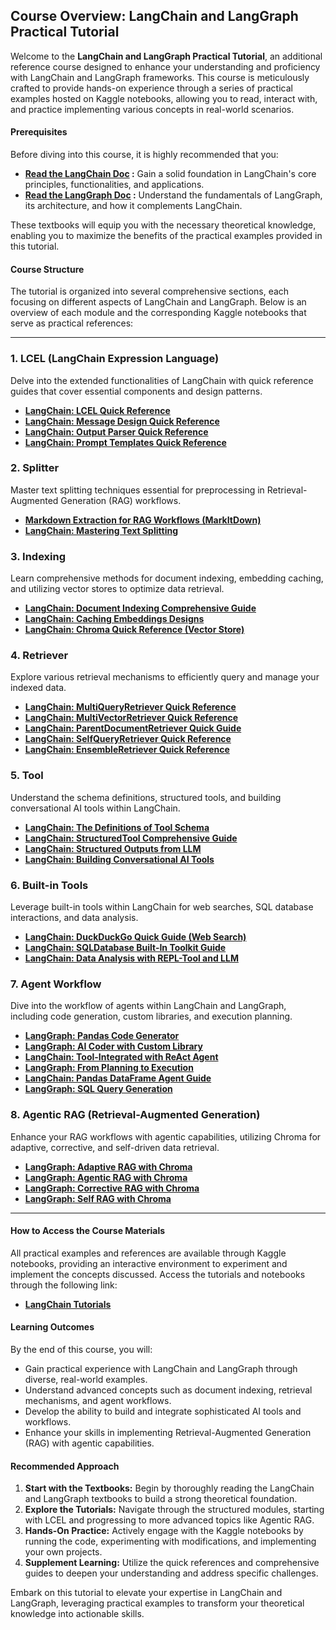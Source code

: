 ## Course Overview: LangChain and LangGraph Practical Tutorial

Welcome to the **LangChain and LangGraph Practical Tutorial**, an additional reference course designed to enhance your understanding and proficiency with LangChain and LangGraph frameworks. This course is meticulously crafted to provide hands-on experience through a series of practical examples hosted on Kaggle notebooks, allowing you to read, interact with, and practice implementing various concepts in real-world scenarios.

#### **Prerequisites**
Before diving into this course, it is highly recommended that you:
- **[Read the LangChain Doc](https://python.langchain.com/docs/tutorials/) :** Gain a solid foundation in LangChain's core principles, functionalities, and applications.
- **[Read the LangGraph Doc](https://langchain-ai.github.io/langgraph/tutorials/) :** Understand the fundamentals of LangGraph, its architecture, and how it complements LangChain.

These textbooks will equip you with the necessary theoretical knowledge, enabling you to maximize the benefits of the practical examples provided in this tutorial.

#### **Course Structure**
The tutorial is organized into several comprehensive sections, each focusing on different aspects of LangChain and LangGraph. Below is an overview of each module and the corresponding Kaggle notebooks that serve as practical references:

---

### **1. LCEL (LangChain Expression Language)**
Delve into the extended functionalities of LangChain with quick reference guides that cover essential components and design patterns.

- **[LangChain: LCEL Quick Reference](https://www.kaggle.com/code/ksmooi/langchain-lcel-quick-reference)**
- **[LangChain: Message Design Quick Reference](https://www.kaggle.com/code/ksmooi/langchain-message-design-quick-reference)**
- **[LangChain: Output Parser Quick Reference](https://www.kaggle.com/code/ksmooi/langchain-output-parser-quick-reference)**
- **[LangChain: Prompt Templates Quick Reference](https://www.kaggle.com/code/ksmooi/langchain-prompt-templates-quick-reference)**

### **2. Splitter**
Master text splitting techniques essential for preprocessing in Retrieval-Augmented Generation (RAG) workflows.

- **[Markdown Extraction for RAG Workflows (MarkItDown)](https://www.kaggle.com/code/ksmooi/markdown-extraction-for-rag-workflows-markitdown)**
- **[LangChain: Mastering Text Splitting](https://www.kaggle.com/code/ksmooi/langchain-mastering-text-splitting)**

### **3. Indexing**
Learn comprehensive methods for document indexing, embedding caching, and utilizing vector stores to optimize data retrieval.

- **[LangChain: Document Indexing Comprehensive Guide](https://www.kaggle.com/code/ksmooi/langchain-document-indexing-comprehensive-guide)**
- **[LangChain: Caching Embeddings Designs](https://www.kaggle.com/code/ksmooi/langchain-caching-embeddings-designs)**
- **[LangChain: Chroma Quick Reference (Vector Store)](https://www.kaggle.com/code/ksmooi/langchain-chroma-quick-reference-vector-store)**

### **4. Retriever**
Explore various retrieval mechanisms to efficiently query and manage your indexed data.

- **[LangChain: MultiQueryRetriever Quick Reference](https://www.kaggle.com/code/ksmooi/langchain-multiqueryretriever-quick-reference)**
- **[LangChain: MultiVectorRetriever Quick Reference](https://www.kaggle.com/code/ksmooi/langchain-multivectorretriever-quick-reference)**
- **[LangChain: ParentDocumentRetriever Quick Guide](https://www.kaggle.com/code/ksmooi/langchain-parentdocumentretriever-quick-guide)**
- **[LangChain: SelfQueryRetriever Quick Reference](https://www.kaggle.com/code/ksmooi/langchain-selfqueryretriever-quick-reference)**
- **[LangChain: EnsembleRetriever Quick Reference](https://www.kaggle.com/code/ksmooi/langchain-ensembleretriever-quick-reference)**

### **5. Tool**
Understand the schema definitions, structured tools, and building conversational AI tools within LangChain.

- **[LangChain: The Definitions of Tool Schema](https://www.kaggle.com/code/ksmooi/langchain-the-definitions-of-tool-schema)**
- **[LangChain: StructuredTool Comprehensive Guide](https://www.kaggle.com/code/ksmooi/langchain-structuredtool-comprehensive-guide)**
- **[LangChain: Structured Outputs from LLM](https://www.kaggle.com/code/ksmooi/langchain-structured-outputs-from-llm)**
- **[LangChain: Building Conversational AI Tools](https://www.kaggle.com/code/ksmooi/langchain-building-conversational-ai-tools)**

### **6. Built-in Tools**
Leverage built-in tools within LangChain for web searches, SQL database interactions, and data analysis.

- **[LangChain: DuckDuckGo Quick Guide (Web Search)](https://www.kaggle.com/code/ksmooi/langchain-duckduckgo-quick-guide-web-search)**
- **[LangChain: SQLDatabase Built-In Toolkit Guide](https://www.kaggle.com/code/ksmooi/langchain-sqldatabase-built-in-toolkit-guide)**
- **[LangChain: Data Analysis with REPL-Tool and LLM](https://www.kaggle.com/code/ksmooi/langchain-data-analysis-with-repl-tool-and-llm)**

### **7. Agent Workflow**
Dive into the workflow of agents within LangChain and LangGraph, including code generation, custom libraries, and execution planning.

- **[LangGraph: Pandas Code Generator](https://www.kaggle.com/code/ksmooi/langgraph-pandas-code-generator)**
- **[LangGraph: AI Coder with Custom Library](https://www.kaggle.com/code/ksmooi/langgraph-ai-coder-with-custom-library)**
- **[LangChain: Tool-Integrated with ReAct Agent](https://www.kaggle.com/code/ksmooi/langchain-tool-integrated-with-react-agent)**
- **[LangGraph: From Planning to Execution](https://www.kaggle.com/code/ksmooi/langgraph-from-planning-to-execution)**
- **[LangChain: Pandas DataFrame Agent Guide](https://www.kaggle.com/code/ksmooi/langchain-pandas-dataframe-agent-guide)**
- **[LangGraph: SQL Query Generation](https://www.kaggle.com/code/ksmooi/langgraph-sql-query-generation)**

### **8. Agentic RAG (Retrieval-Augmented Generation)**
Enhance your RAG workflows with agentic capabilities, utilizing Chroma for adaptive, corrective, and self-driven data retrieval.

- **[LangGraph: Adaptive RAG with Chroma](https://www.kaggle.com/code/ksmooi/langgraph-adaptive-rag-with-chroma)**
- **[LangGraph: Agentic RAG with Chroma](https://www.kaggle.com/code/ksmooi/langgraph-agentic-rag-with-chroma)**
- **[LangGraph: Corrective RAG with Chroma](https://www.kaggle.com/code/ksmooi/langgraph-corrective-rag-with-chroma)**
- **[LangGraph: Self RAG with Chroma](https://www.kaggle.com/code/ksmooi/langgraph-self-rag-with-chroma)**

---

#### **How to Access the Course Materials**
All practical examples and references are available through Kaggle notebooks, providing an interactive environment to experiment and implement the concepts discussed. Access the tutorials and notebooks through the following link:

- **[LangChain Tutorials](https://python.langchain.com/docs/tutorials/)**

#### **Learning Outcomes**
By the end of this course, you will:
- Gain practical experience with LangChain and LangGraph through diverse, real-world examples.
- Understand advanced concepts such as document indexing, retrieval mechanisms, and agent workflows.
- Develop the ability to build and integrate sophisticated AI tools and workflows.
- Enhance your skills in implementing Retrieval-Augmented Generation (RAG) with agentic capabilities.

#### **Recommended Approach**
1. **Start with the Textbooks:** Begin by thoroughly reading the LangChain and LangGraph textbooks to build a strong theoretical foundation.
2. **Explore the Tutorials:** Navigate through the structured modules, starting with LCEL and progressing to more advanced topics like Agentic RAG.
3. **Hands-On Practice:** Actively engage with the Kaggle notebooks by running the code, experimenting with modifications, and implementing your own projects.
4. **Supplement Learning:** Utilize the quick references and comprehensive guides to deepen your understanding and address specific challenges.

Embark on this tutorial to elevate your expertise in LangChain and LangGraph, leveraging practical examples to transform your theoretical knowledge into actionable skills.

